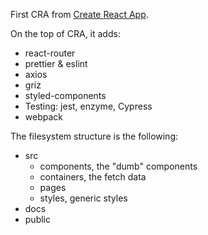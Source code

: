 First CRA from [Create React App](https://github.com/facebook/create-react-app).

On the top of CRA, it adds:

- react-router
- prettier & eslint
- axios
- griz
- styled-components
- Testing: jest, enzyme, Cypress
- webpack

The filesystem structure is the following:

- src
  - components, the "dumb" components
  - containers, the fetch data
  - pages
  - styles, generic styles
- docs
- public
